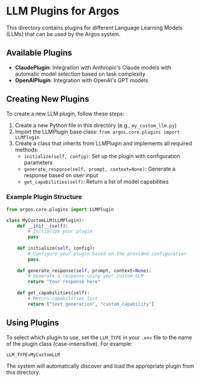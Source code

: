 # LLM Plugins for Argos

This directory contains plugins for different Language Learning Models (LLMs) that can be used by the Argos system.

## Available Plugins

- **ClaudePlugin**: Integration with Anthropic's Claude models with automatic model selection based on task complexity
- **OpenAIPlugin**: Integration with OpenAI's GPT models

## Creating New Plugins

To create a new LLM plugin, follow these steps:

1. Create a new Python file in this directory (e.g., `my_custom_llm.py`)
2. Import the LLMPlugin base class: `from argos.core.plugins import LLMPlugin`
3. Create a class that inherits from LLMPlugin and implements all required methods:
   - `initialize(self, config)`: Set up the plugin with configuration parameters
   - `generate_response(self, prompt, context=None)`: Generate a response based on user input
   - `get_capabilities(self)`: Return a list of model capabilities

### Example Plugin Structure

```python
from argos.core.plugins import LLMPlugin

class MyCustomLLM(LLMPlugin):
    def __init__(self):
        # Initialize your plugin
        pass
        
    def initialize(self, config):
        # Configure your plugin based on the provided configuration
        pass
        
    def generate_response(self, prompt, context=None):
        # Generate a response using your custom LLM
        return "Your response here"
        
    def get_capabilities(self):
        # Return capabilities list
        return ["text_generation", "custom_capability"]
```

## Using Plugins

To select which plugin to use, set the `LLM_TYPE` in your `.env` file to the name of the plugin class (case-insensitive). For example:

```
LLM_TYPE=MyCustomLLM
```

The system will automatically discover and load the appropriate plugin from this directory.